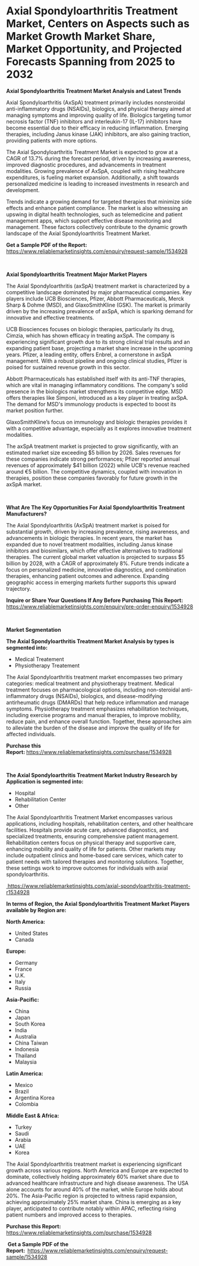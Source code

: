 <p><h1>Axial Spondyloarthritis Treatment Market, Centers on Aspects such as Market Growth Market Share, Market Opportunity, and Projected Forecasts Spanning from 2025 to 2032</h1></p><p><strong>Axial Spondyloarthritis Treatment Market Analysis and Latest Trends</strong></p>
<p><p>Axial Spondyloarthritis (AxSpA) treatment primarily includes nonsteroidal anti-inflammatory drugs (NSAIDs), biologics, and physical therapy aimed at managing symptoms and improving quality of life. Biologics targeting tumor necrosis factor (TNF) inhibitors and interleukin-17 (IL-17) inhibitors have become essential due to their efficacy in reducing inflammation. Emerging therapies, including Janus kinase (JAK) inhibitors, are also gaining traction, providing patients with more options.</p><p>The Axial Spondyloarthritis Treatment Market is expected to grow at a CAGR of 13.7% during the forecast period, driven by increasing awareness, improved diagnostic procedures, and advancements in treatment modalities. Growing prevalence of AxSpA, coupled with rising healthcare expenditures, is fueling market expansion. Additionally, a shift towards personalized medicine is leading to increased investments in research and development.</p><p>Trends indicate a growing demand for targeted therapies that minimize side effects and enhance patient compliance. The market is also witnessing an upswing in digital health technologies, such as telemedicine and patient management apps, which support effective disease monitoring and management. These factors collectively contribute to the dynamic growth landscape of the Axial Spondyloarthritis Treatment Market.</p></p>
<p><strong>Get a Sample PDF of the Report:&nbsp;</strong> <a href="https://www.reliablemarketinsights.com/enquiry/request-sample/1534928?utm_campaign=2714&utm_medium=2&utm_source=Github&utm_content=ia&utm_term=12042025&utm_id=axial-spondyloarthritis-treatment">https://www.reliablemarketinsights.com/enquiry/request-sample/1534928</a></p>
<p>&nbsp;</p>
<p><strong>Axial Spondyloarthritis Treatment Major Market Players</strong></p>
<p><p>The Axial Spondyloarthritis (axSpA) treatment market is characterized by a competitive landscape dominated by major pharmaceutical companies. Key players include UCB Biosciences, Pfizer, Abbott Pharmaceuticals, Merck Sharp & Dohme (MSD), and GlaxoSmithKline (GSK). The market is primarily driven by the increasing prevalence of axSpA, which is sparking demand for innovative and effective treatments.</p><p>UCB Biosciences focuses on biologic therapies, particularly its drug, Cimzia, which has shown efficacy in treating axSpA. The company is experiencing significant growth due to its strong clinical trial results and an expanding patient base, projecting a market share increase in the upcoming years. Pfizer, a leading entity, offers Enbrel, a cornerstone in axSpA management. With a robust pipeline and ongoing clinical studies, Pfizer is poised for sustained revenue growth in this sector.</p><p>Abbott Pharmaceuticals has established itself with its anti-TNF therapies, which are vital in managing inflammatory conditions. The company's solid presence in the biologics market strengthens its competitive edge. MSD offers therapies like Simponi, introduced as a key player in treating axSpA. The demand for MSD's immunology products is expected to boost its market position further.</p><p>GlaxoSmithKline’s focus on immunology and biologic therapies provides it with a competitive advantage, especially as it explores innovative treatment modalities. </p><p>The axSpA treatment market is projected to grow significantly, with an estimated market size exceeding $5 billion by 2026. Sales revenues for these companies indicate strong performances; Pfizer reported annual revenues of approximately $41 billion (2022) while UCB's revenue reached around €5 billion. The competitive dynamics, coupled with innovation in therapies, position these companies favorably for future growth in the axSpA market.</p></p>
<p>&nbsp;</p>
<p><strong>What Are The Key Opportunities For Axial Spondyloarthritis Treatment Manufacturers?</strong></p>
<p><p>The Axial Spondyloarthritis (AxSpA) treatment market is poised for substantial growth, driven by increasing prevalence, rising awareness, and advancements in biologic therapies. In recent years, the market has expanded due to novel treatment modalities, including Janus kinase inhibitors and biosimilars, which offer effective alternatives to traditional therapies. The current global market valuation is projected to surpass $5 billion by 2028, with a CAGR of approximately 8%. Future trends indicate a focus on personalized medicine, innovative diagnostics, and combination therapies, enhancing patient outcomes and adherence. Expanding geographic access in emerging markets further supports this upward trajectory.</p></p>
<p><strong>Inquire or Share Your Questions If Any Before Purchasing This Report:</strong> <a href="https://www.reliablemarketinsights.com/enquiry/pre-order-enquiry/1534928?utm_campaign=2714&utm_medium=2&utm_source=Github&utm_content=ia&utm_term=12042025&utm_id=axial-spondyloarthritis-treatment">https://www.reliablemarketinsights.com/enquiry/pre-order-enquiry/1534928</a></p>
<p>&nbsp;</p>
<p><strong>Market Segmentation</strong></p>
<p><strong>The Axial Spondyloarthritis Treatment Market Analysis by types is segmented into:</strong></p>
<p><ul><li>Medical Treatement</li><li>Physiotherapy Treatement</li></ul></p>
<p><p>The Axial Spondyloarthritis treatment market encompasses two primary categories: medical treatment and physiotherapy treatment. Medical treatment focuses on pharmacological options, including non-steroidal anti-inflammatory drugs (NSAIDs), biologics, and disease-modifying antirheumatic drugs (DMARDs) that help reduce inflammation and manage symptoms. Physiotherapy treatment emphasizes rehabilitation techniques, including exercise programs and manual therapies, to improve mobility, reduce pain, and enhance overall function. Together, these approaches aim to alleviate the burden of the disease and improve the quality of life for affected individuals.</p></p>
<p><strong>Purchase this Report:&nbsp;</strong><a href="https://www.reliablemarketinsights.com/purchase/1534928?utm_campaign=2714&utm_medium=2&utm_source=Github&utm_content=ia&utm_term=12042025&utm_id=axial-spondyloarthritis-treatment">https://www.reliablemarketinsights.com/purchase/1534928</a></p>
<p>&nbsp;</p>
<p><strong>The Axial Spondyloarthritis Treatment Market Industry Research by Application is segmented into:</strong></p>
<p><ul><li>Hospital</li><li>Rehabilitation Center</li><li>Other</li></ul></p>
<p><p>The Axial Spondyloarthritis Treatment Market encompasses various applications, including hospitals, rehabilitation centers, and other healthcare facilities. Hospitals provide acute care, advanced diagnostics, and specialized treatments, ensuring comprehensive patient management. Rehabilitation centers focus on physical therapy and supportive care, enhancing mobility and quality of life for patients. Other markets may include outpatient clinics and home-based care services, which cater to patient needs with tailored therapies and monitoring solutions. Together, these settings work to improve outcomes for individuals with axial spondyloarthritis.</p></p>
<p><a href="https://www.reliablemarketinsights.com/axial-spondyloarthritis-treatment-r1534928?utm_campaign=2714&utm_medium=2&utm_source=Github&utm_content=ia&utm_term=12042025&utm_id=axial-spondyloarthritis-treatment">&nbsp;https://www.reliablemarketinsights.com/axial-spondyloarthritis-treatment-r1534928</a></p>
<p><strong>In terms of Region, the Axial Spondyloarthritis Treatment Market Players available by Region are:</strong></p>
<p>
    <p> <strong> North America: </strong>
        <ul>
            <li>United States</li>
            <li>Canada</li>
        </ul>
        </p> 
    <p> <strong> Europe: </strong>
        <ul>
            <li>Germany</li>
            <li>France</li>
            <li>U.K.</li>
            <li>Italy</li>
            <li>Russia</li>
        </ul>
        </p> 
    <p> <strong> Asia-Pacific: </strong>
        <ul>
            <li>China</li>
            <li>Japan</li>
            <li>South Korea</li>
            <li>India</li>
            <li>Australia</li>
            <li>China Taiwan</li>
            <li>Indonesia</li>
            <li>Thailand</li>
            <li>Malaysia</li>
        </ul>
        </p> 
    <p> <strong> Latin America: </strong>
        <ul>
            <li>Mexico</li>
            <li>Brazil</li>
            <li>Argentina Korea</li>
            <li>Colombia</li>
        </ul>
        </p> 
    <p> <strong> Middle East & Africa: </strong>
        <ul>
            <li>Turkey</li>
            <li>Saudi</li>
            <li>Arabia</li>
            <li>UAE</li>
            <li>Korea</li>
        </ul>
    </p>
    </p>
<p><p>The Axial Spondyloarthritis treatment market is experiencing significant growth across various regions. North America and Europe are expected to dominate, collectively holding approximately 60% market share due to advanced healthcare infrastructure and high disease awareness. The USA alone accounts for around 40% of the market, while Europe holds about 20%. The Asia-Pacific region is projected to witness rapid expansion, achieving approximately 25% market share. China is emerging as a key player, anticipated to contribute notably within APAC, reflecting rising patient numbers and improved access to therapies.</p></p>
<p><strong>Purchase this Report: </strong><a href="https://www.reliablemarketinsights.com/purchase/1534928?utm_campaign=2714&utm_medium=2&utm_source=Github&utm_content=ia&utm_term=12042025&utm_id=axial-spondyloarthritis-treatment">https://www.reliablemarketinsights.com/purchase/1534928</a></p>
<p>&nbsp;<strong>Get a Sample PDF of the Report:&nbsp;&nbsp;</strong><a href="https://www.reliablemarketinsights.com/enquiry/request-sample/1534928?utm_campaign=2714&utm_medium=2&utm_source=Github&utm_content=ia&utm_term=12042025&utm_id=axial-spondyloarthritis-treatment">https://www.reliablemarketinsights.com/enquiry/request-sample/1534928</a></p>
<p><strong></strong></p>
<p><p></p><p></p><p></p></p>